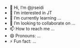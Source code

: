 - 👋 Hi, I’m @jrseidi
- 👀 I’m interested in JT
- 🌱 I’m currently learning ...
- 💞️ I’m looking to collaborate on ...
- 📫 How to reach me ...
- 😄 Pronouns: ...
- ⚡ Fun fact: ...

<!---
jrseidi/jrseidi is a ✨ special ✨ repository because its `README.md` (this file) appears on your GitHub profile.
You can click the Preview link to take a look at your changes.
--->

